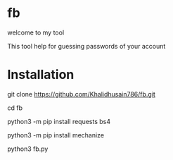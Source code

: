 # fb 

welcome to my tool  

This tool help for guessing passwords of your account 

# Installation 

git clone https://github.com/Khalidhusain786/fb.git 

cd fb 

python3 -m pip install requests bs4

python3 -m pip install mechanize  

python3 fb.py 

